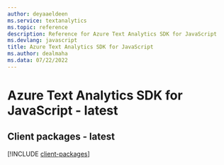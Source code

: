 ```yaml
---
author: deyaaeldeen
ms.service: textanalytics
ms.topic: reference
description: Reference for Azure Text Analytics SDK for JavaScript
ms.devlang: javascript
title: Azure Text Analytics SDK for JavaScript
ms.author: dealmaha
ms.data: 07/22/2022
---
```

# Azure Text Analytics SDK for JavaScript - latest

## Client packages - latest
[!INCLUDE [client-packages](text-analytics-client-index.md)]